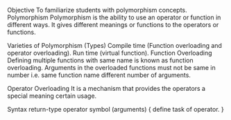 Objective
To familiarize students with polymorphism concepts.
Polymorphism
Polymorphism is the ability to use an operator or function in different ways. It gives different meanings or functions to the operators or functions.

Varieties of Polymorphism (Types)
Compile time (Function overloading and operator overloading).
Run time (virtual function).
Function Overloading
Defining multiple functions with same name is known as function overloading. Arguments in the overloaded functions must not be same in number i.e. same function name different number of arguments.

Operator Overloading
It is a mechanism that provides the operators a special meaning certain usage.

Syntax
return-type operator symbol (arguments) { define task of operator. }

